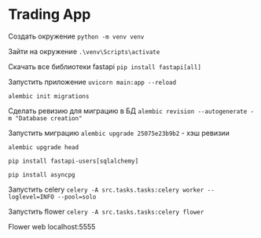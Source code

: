 # Trading App

Создать окружение
`python -m venv venv`

Зайти на окружение
`.\venv\Scripts\activate`

Скачать все библиотеки fastapi
`pip install fastapi[all]`

Запустить приложение
`uvicorn main:app --reload`

`alembic init migrations`

Сделать ревизию для миграцию в БД
`alembic revision --autogenerate -m "Database creation"`

Запустить миграцию
`alembic upgrade 25075e23b9b2` - хэш ревизии

`alembic upgrade head`

`pip install fastapi-users[sqlalchemy]`

`pip install asyncpg`

Запустить celery
`celery -A src.tasks.tasks:celery worker --loglevel=INFO --pool=solo`

Запустить flower
`celery -A src.tasks.tasks:celery flower`

Flower web localhost:5555
